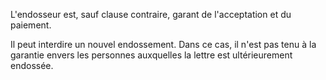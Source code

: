 L'endosseur est, sauf clause contraire, garant de l'acceptation et du paiement.

Il peut interdire un nouvel endossement. Dans ce cas, il n'est pas tenu à la garantie envers les personnes auxquelles la lettre est ultérieurement endossée.

